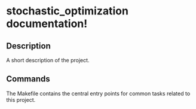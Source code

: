 # stochastic_optimization documentation!

## Description

A short description of the project.

## Commands

The Makefile contains the central entry points for common tasks related to this project.

